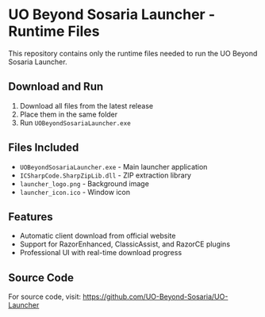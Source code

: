 # UO Beyond Sosaria Launcher - Runtime Files

This repository contains only the runtime files needed to run the UO Beyond Sosaria Launcher.

## Download and Run

1. Download all files from the latest release
2. Place them in the same folder
3. Run `UOBeyondSosariaLauncher.exe`

## Files Included

- `UOBeyondSosariaLauncher.exe` - Main launcher application
- `ICSharpCode.SharpZipLib.dll` - ZIP extraction library
- `launcher_logo.png` - Background image
- `launcher_icon.ico` - Window icon

## Features

- Automatic client download from official website
- Support for RazorEnhanced, ClassicAssist, and RazorCE plugins
- Professional UI with real-time download progress

## Source Code

For source code, visit: https://github.com/UO-Beyond-Sosaria/UO-Launcher